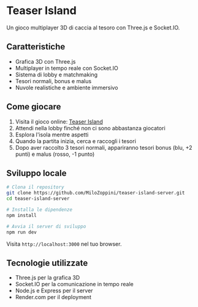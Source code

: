 # Teaser Island

Un gioco multiplayer 3D di caccia al tesoro con Three.js e Socket.IO.

## Caratteristiche

- Grafica 3D con Three.js
- Multiplayer in tempo reale con Socket.IO
- Sistema di lobby e matchmaking
- Tesori normali, bonus e malus
- Nuvole realistiche e ambiente immersivo

## Come giocare

1. Visita il gioco online: [Teaser Island](https://teaser-island-server.onrender.com)
2. Attendi nella lobby finché non ci sono abbastanza giocatori
3. Esplora l'isola mentre aspetti
4. Quando la partita inizia, cerca e raccogli i tesori
5. Dopo aver raccolto 3 tesori normali, appariranno tesori bonus (blu, +2 punti) e malus (rosso, -1 punto)

## Sviluppo locale

```bash
# Clona il repository
git clone https://github.com/MiloZoppini/teaser-island-server.git
cd teaser-island-server

# Installa le dipendenze
npm install

# Avvia il server di sviluppo
npm run dev
```

Visita `http://localhost:3000` nel tuo browser.

## Tecnologie utilizzate

- Three.js per la grafica 3D
- Socket.IO per la comunicazione in tempo reale
- Node.js e Express per il server
- Render.com per il deployment 